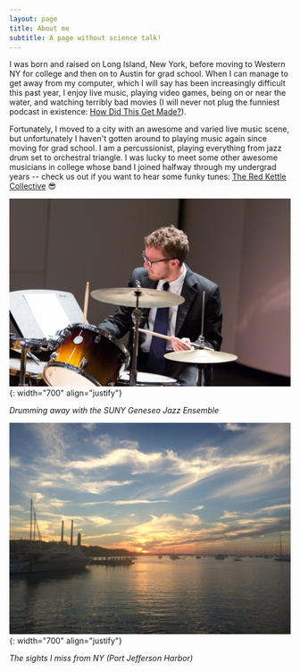 ```yaml
---
layout: page
title: About me
subtitle: A page without science talk!
---
```


I was born and raised on Long Island, New York, before moving to Western NY for college and then on to Austin for grad school. When I can manage to get away from my computer, which I will say has been increasingly difficult this past year, I enjoy live music, playing video games, being on or near the water, and watching terribly bad movies (I will never not plug the funniest podcast in existence: [How Did This Get Made?](https://www.hdtgminfo.com)).

Fortunately, I moved to a city with an awesome and varied live music scene, but unfortunately I haven't gotten around to playing music again since moving for grad school. I am a percussionist, playing everything from jazz drum set to orchestral triangle. I was lucky to meet some other awesome musicians in college whose band I joined halfway through my undergrad years -- check us out if you want to hear some funky tunes: [The Red Kettle Collective](https://open.spotify.com/artist/3OKo8dOMzkCjzckYJ7eHxQ?si=JnHaAVMbRISm26R7I59sSA) 😎

![Drummer me](/assets/img/drum.jpg){: width="700" align="justify"}

*Drumming away with the SUNY Geneseo Jazz Ensemble*

![PJ](/assets/img/pj.jpg){: width="700" align="justify"}

*The sights I miss from NY (Port Jefferson Harbor)*
